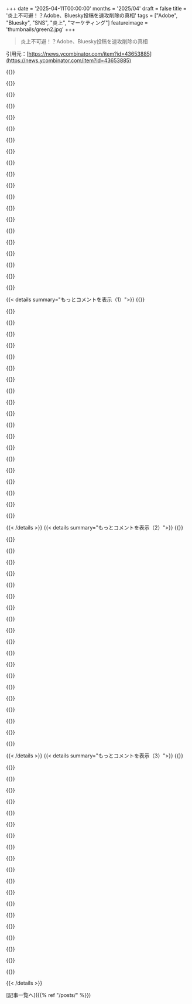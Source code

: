 +++
date = '2025-04-11T00:00:00'
months = '2025/04'
draft = false
title = '炎上不可避！？Adobe、Bluesky投稿を速攻削除の真相'
tags = ["Adobe", "Bluesky", "SNS", "炎上", "マーケティング"]
featureimage = 'thumbnails/green2.jpg'
+++

> 炎上不可避！？Adobe、Bluesky投稿を速攻削除の真相

引用元：[https://news.ycombinator.com/item?id=43653885](https://news.ycombinator.com/item?id=43653885)

{{<matomeQuote body="Adobeってマジでヤバいリビルしまくってるよね。月額プランで契約する人のほとんどが、実は「年額プランの月払い」だってことに気づいてないんだよ。だから、例えば1ヶ月で解約したら、残りの11ヶ月分をすぐに請求されるっていう。こんなのFTCが動いてもおかしくないレベルだと思うんだけど。もう5～10年もこのやり方続けてるんだから。" userName="55555" createdAt="2025-04-12T03:33:51" color="#38d3d3">}}

{{<matomeQuote body="＞実際には「年額プランの月払い」で、1ヶ月で解約すると残りの11ヶ月分がすぐに請求されるってマジ？<br>それって最近変わったポリシーかも。ウェブサイト[1]によると、残りの年間金額の50％だけみたいだよ。もし物理的な商品やサービスならわかるけど、ホストされたソフトウェアサービスで50％のペナルティはありえない。<br>[1] https://www.adobe.com/legal/subscription-terms.html" userName="devsda" createdAt="2025-04-12T07:29:36" color="">}}

{{<matomeQuote body="そういう時は使い捨てのカードを使うのが一番。" userName="r33b33" createdAt="2025-04-12T08:51:26" color="">}}

{{<matomeQuote body="もちろん、Adobeが個人のために裁判を起こす可能性は低いけど、みんながやり始めたら訴えてくるかもね。支払いが失敗しても、法的にはAdobeにお金を払う義務があるんだから。" userName="reisse" createdAt="2025-04-12T10:57:10" color="">}}

{{<matomeQuote body="リバースクラスアクションなんてないし、何千人もの人を一気に訴える方法はないよ。だから、そうした人全員に対して訴訟を起こす必要がある。コストは回収できる金額よりもはるかに高くなるのは確実。" userName="connicpu" createdAt="2025-04-12T13:15:53" color="">}}

{{<matomeQuote body="なんで訴える必要があるの？コレクションに送って、あとはあっちに任せればいいんじゃない？" userName="baby_souffle" createdAt="2025-04-12T14:19:44" color="">}}

{{<matomeQuote body="コレクションって、ほとんど何もしないよ。しつこく連絡してくるけど、書面でのみ連絡するように頼めば、基本的には終わる。コレクションエージェンシーが訴えてくる可能性もあるけど、それはまれ。現実的なケース（この人が契約にサインして、Xドル払う義務があるって確信できる）を組み立てる必要があるから、費用がかかるんだよね。<br>クレジットカードから50％引き落とすのは、”まあ、試してみた”って感じ。うまくいけばラッキーだけど、ダメでも気にしない。" userName="jrockway" createdAt="2025-04-12T17:11:03" color="">}}

{{<matomeQuote body="アメリカでは、クレジットレポートにコレクションが記載されると、FICOスコアが100ポイント以上下がる可能性があって、最高のレートで借りたり、家を借りたり、特定の仕事に就いたりするのが難しくなるんだよ。個人に責任があるような買い方をした場合は、非常に危険な行為になる。" userName="nrb" createdAt="2025-04-12T17:46:53" color="#ff33a1">}}

{{<matomeQuote body="ソーシャルセキュリティナンバーなしで、クレジットに影響を与えることができるなんて聞いたことないな。" userName="willcipriano" createdAt="2025-04-12T23:28:32" color="">}}

{{<matomeQuote body="fdsfgsd@tempemail.test っていうメールアドレスだけで Asfghjs Fghdjsk を見つけるなんて無理ゲーでしょ。" userName="notpushkin" createdAt="2025-04-12T14:39:21" color="">}}

{{<matomeQuote body="請求先住所使うんだね。KYCのおかげで簡単じゃん。" userName="throwaway48476" createdAt="2025-04-12T14:49:48" color="">}}

{{<matomeQuote body="一時的なカードに登録された住所がアラスカ州Utqiagvikの私書箱42069番地のZyyzzyzx Balleyhewを見つけるのは大変だぞ。" userName="pizzaplatinum" createdAt="2025-04-12T15:49:33" color="">}}

{{<matomeQuote body="適当な住所でカード作れるってこと？" userName="lukan" createdAt="2025-04-12T16:23:41" color="">}}

{{<matomeQuote body="不当なビジネス慣行で負ける可能性あるかもね。" userName="croes" createdAt="2025-04-12T10:59:46" color="">}}

{{<matomeQuote body="そうなの？ちゃんと「年払い、月額請求」って書いてあるし、「14日以降にキャンセルすると料金が発生します」って値段の横に書いてあるじゃん。" userName="gruez" createdAt="2025-04-12T13:36:31" color="#ff5733">}}

{{<matomeQuote body="Adobeの課金について書くのに思ったより時間かけちゃったけど、まあいいか。<br>一番悪質なダークパターンってわけじゃないけど、加入させようとしてる人が「年払い、月額請求」に注目するように仕向けて、「月額」って言葉を両方のオプションで使って理解を曖昧にしてるよね。料金ページで$59.99/月って書いてある下に小さく「年払い、月額請求」って書いてあるし。<br><br>ユーザーを早く支払いプロセスに進ませるのが目的で、ユーザーは$59.99のオプションが選ばれてるからそのまま進む。Adobeは「12回払いの年払い」とか「月額払いの年払い」って書けたはずなのに、そうしないのは理由がある。キャンセル料についても法的ページを見るまでわからない。<br><br>Adobeは月額プランを作ればいいのに、そうしないのは儲かるからだろうね。" userName="Bluestrike2" createdAt="2025-04-12T14:41:41" color="#785bff">}}

{{<matomeQuote body="＞but it's still an attempt to prime a would-be subscriber to focus on the annual, billed monthly and play on their understanding of the word “monthly” by using it in both options.<br>＞「年払い、月額請求」って言葉で誤解させようとしてるってこと？<br>月2000ドルのアパートとか、隔週500ドルの車の広告も同じだと思う？<br>60ドル/月は安くないし、ちゃんと読めばわかると思うけど。スーパーで4ドルって大きく書いてあって、その下に小さく/lbって書いてあるのを見て、全部で4ドルだと思っちゃう人がいるって言うのと同じくらい意味不明。" userName="gruez" createdAt="2025-04-12T15:41:32" color="">}}

{{<matomeQuote body="普段はめんどくさいからしないけど、マジで怒ったらチャージバック試みるかも。銀行がどう対応するかはわかんないけど。" userName="fc417fc802" createdAt="2025-04-12T08:57:35" color="">}}

{{<matomeQuote body="使い捨て/バーチャルカードがデフォルトだよ。登録する価値があるなら、作る価値がある。<br>自分でコントロールできるのが最高じゃん。誰かの言いなりになるのは嫌だよね。チャージバックは手間だし、回数制限あるし。ジムで学んだんだけど、バーチャルカード使えないなら怪しいからパス。" userName="bravetraveler" createdAt="2025-04-12T09:12:22" color="#38d3d3">}}

{{<matomeQuote body="最近は多くの銀行が持ってるよね。アメリカだとprivacy.comみたいなのもあるし（関係ないけど）。Revolutは2年前に使ったとき、1回使ったら自動で削除される「使い捨て」のバーチャルカードがあったよ。" userName="sensanaty" createdAt="2025-04-12T10:04:30" color="">}}

{{< details summary="もっとコメントを表示（1）">}}
{{<matomeQuote body="Privacy.comのベールを強引に突破してくることもあるんだって。NYTimesが俺にやったらしい。Privacy.comのサポート担当者がこう言ってたよ。「＞　Hi、Firstname<br>＞　紛争について調べてみたけど、こういうことらしい。<br>＞　今回の請求は業者が「force post」したもので、何度も試しても決済できなかった場合に承認なしで決済する、不正なものらしい。残念ながらPrivacy.comでは防げないんだ。」" userName="myself248" createdAt="2025-04-12T12:15:09" color="#ff33a1">}}

{{<matomeQuote body="どんな売り方してるのか気になってウェブサイトを見てみたけど…<br>https://www.adobe.com/products/photoshop/plans.html<br>なんでこれがFTCとかに引っかからないのか不思議。<br>ちゃんと書いてあるじゃん。<br>US$22.99/月<br>年間契約、月々払い<br>ちょっとスクロールすれば料金についての質問もあるし。<br>年間契約にすれば月1ドル安くなるんだね。<br>年間契約でも月払いができて、月額料金よりお得ってよくあるパターンじゃん。もっと分かりやすくするにはどうすればいいんだろ？<br>Edit：もし購入をクリックすると、毎月払いもあるね。これが問題のやつかな？いつでもキャンセルできるって書いてあるし…。<br>Edit2：過去に色々やらかして訴えられたみたいだから、今はSubscriptionについて transparent になってるのか。<br>訴えてくれる組織に感謝だね。" userName="mk89" createdAt="2025-04-12T19:02:10" color="#ff5733">}}

{{<matomeQuote body="正直よくわかんない。めっちゃ clear だと思うけど。年間契約にすると割引があって、月々払いが選べるんでしょ。契約するときにどっちを選んでるか超 clear だし。イギリスだけど14日間のクーリングオフもあるし。<br>Adobeの味方ってわけじゃないけど、文句言ってる人はちゃんと読んでないだけじゃない？" userName="maccard" createdAt="2025-04-12T11:11:29" color="#ff5733">}}

{{<matomeQuote body="[1]の動画（2:00にスクリーンショットがある）で示されてるように、Adobe はアメリカに訴えられた後で、サインアップのプロセスを変えて、clear な選択肢を追加したんだって。<br>https://www.geeky-gadgets.com/adobe-sued-over-subscription-f..." userName="Symbiote" createdAt="2025-04-12T11:20:35" color="#ff33a1">}}

{{<matomeQuote body="つまり、問題は昔の話ってことね。忘れてはいけないってわけじゃないけど、もう存在しない悪質な課金について警告するのはちょっと変じゃない？もし Adobe みたいな、訴えられないとユーザーを公平に扱えない会社をサポートすべきじゃないって言うなら、もっとヤバい会社がたくさんあると思うよ。" userName="maccard" createdAt="2025-04-12T11:33:02" color="">}}

{{<matomeQuote body="＞　I’m not suggesting we just forgive and forget<br>それって結局、許して忘れろって言ってるのと同じじゃない？" userName="lmm" createdAt="2025-04-12T14:37:00" color="">}}

{{<matomeQuote body="サインアップのプロセスをもう一度確認してみたら、今はめっちゃ obvious じゃない？年間契約の月払い、月払い、年間契約の３つのオプションがあるよ。<br>年間契約の月払いは嫌いだけど、 wording は隠されてないよ。" userName="sanswork" createdAt="2025-04-12T04:03:27" color="#ff5c5c">}}

{{<matomeQuote body="まだ完璧じゃないと思うけどね。年間/月額プランにはこう書いてある。<br>＞年間契約、月払い<br>＞US$22.99/月<br>＞14日後にキャンセルすると料金が発生します<br>詳細情報があるけど、こう書いてあるだけ。<br>＞14日後にキャンセルした場合、その月の請求期間の終わりまでサービスは継続され、早期解約料が請求されます。<br>その料金がいくらなのかどこにも書いてない。" userName="InsideOutSanta" createdAt="2025-04-12T07:43:42" color="#ff5733">}}

{{<matomeQuote body="Subscription サービスのキャンセル料は絶対に違法にすべき。" userName="liendolucas" createdAt="2025-04-12T09:43:47" color="">}}

{{<matomeQuote body="それって、合意した年間サブスクをキャンセルする時の料金じゃん。" userName="maccard" createdAt="2025-04-12T11:12:25" color="">}}

{{<matomeQuote body="まさにそれが違法であるべき理由だよね。人々がひどい金儲け主義の契約に同意しなくて済むようにさ。" userName="liendolucas" createdAt="2025-04-12T11:47:07" color="">}}

{{<matomeQuote body="自動車保険やリースの複数月契約も違法にするべきだと思う？例えば、車をリースして3ヶ月で気に入らなくなったら、ペナルティなしで解約できるようにするべき？" userName="gruez" createdAt="2025-04-12T13:51:47" color="">}}

{{<matomeQuote body="月額払いだけのオプションがすぐ隣にあるじゃん。" userName="maccard" createdAt="2025-04-12T12:09:29" color="">}}

{{<matomeQuote body="HNでのAdobeの投稿には必ずと言っていいほど、このクソみたいなサブスクプランについてのコメントがあるよね。<br>俺も一度引っかかったけど、インドにいたからデビットカードを止めたら終わりだった。インドで訴えてくるのは無理だろうし。それでもちょっと面倒だったけど。" userName="vishnugupta" createdAt="2025-04-12T04:19:56" color="#ff5c5c">}}

{{<matomeQuote body="これって1年くらい前に何か動きがあった気がするんだけど？見つからないけど、どこかで調査されてたと思った。" userName="sepositus" createdAt="2025-04-12T03:45:01" color="">}}

{{<matomeQuote body="君の言う通りみたいだね。罰金の額が見つからないけど。ChatGPTはまだ進行中だって言ってる。本当かどうかは分からない。<br>https://www.ftc.gov/news-events/news/press-releases/2024/06/..." userName="55555" createdAt="2025-04-12T04:03:31" color="">}}

{{<matomeQuote body="みんなChatGPT使えるんだから。ハルシネーションだらけのデタラメが欲しいなら、自分たちで探すよ。" userName="_Algernon_" createdAt="2025-04-12T04:38:27" color="">}}

{{<matomeQuote body="これのどこがAdobeにとって不利なのか理解できない。プランを選ぶ時、月額、年間（月払い）、年間一括払いの3つのオプションが明確に示されてるじゃん。年間（月払い）はエンドユーザーにとって一括払いよりも明らかに有利だよね。なんでみんな無くしたがるの？一部の人が、いつでもキャンセルできるのに年間の価格で契約しようとして自業自得になるから？<br>Adobeは好きじゃないけど、請求のせいじゃないよ。" userName="speff" createdAt="2025-04-12T04:02:18" color="#ff33a1">}}

{{<matomeQuote body="サービスの利用をやめたり、会社との関係がなくなっても、それでも支払いを続けなければならない契約を結ぶのは…まるで、会社が提供するのを防ぐために”譲渡不能な権利”という概念を発明したような類いの取引みたいだ。<br>つまり、個人が将来の選択肢の現在価値を合理的に評価できない何か（予測できない将来における自身の将来の選択肢）を手放すように求められるタイプの取引—それは必然的に、この選択肢の喪失を最小限に抑えたり曖昧にする方法で、取引を提供する会社によって提示される。言い換えれば、それができるという点で、年季奉公と同じ本質的な欠陥がある取引だ—労働の代わりに金銭が伴うというだけだ。" userName="derefr" createdAt="2025-04-12T04:12:07" color="#ff5733">}}

{{<matomeQuote body="AdobeってAIのトレーニングデータに関して倫理的に頑張ってる主要企業なのに、誰も気にしてないみたいだよね。PhotoshopのAI機能はマジで最高で、タッチアップ作業とかめっちゃ役立つんだよ。個人的には、Adobeは叩かれるほどじゃないと思うけど、Photoshopに匹敵するような代替品が出てくることを願ってる。Illustratorは追いつかれてきてるけど、After EffectsとPremiereはDavinci Resolveに追い抜かれそう。でも、JavaScriptをスクリプト言語に使ってるのはマジで好き。" userName="adzm" createdAt="2025-04-11T15:22:25" color="#ff33a1">}}


{{< /details >}}
{{< details summary="もっとコメントを表示（2）">}}
{{<matomeQuote body="＞AdobeがAIのトレーニングデータで倫理的に頑張ってるって？　誰も気にしてないってばよ。<br>結局、みんなそんなの求めてないんだよね。アーティストがAI画像ジェネレーター嫌うのは、競争しなきゃいけないからでしょ。トレーニング方法なんて関係ない。訴える口実とか、道徳的な主張に使ってるだけ。<br>アーティストからすれば、倫理的・法的に問題ないAI画像ジェネレーターなんて最悪。だって、競争しなきゃいけないし、潰す方法もないんだもん。" userName="AnthonyMouse" createdAt="2025-04-11T23:27:59" color="">}}

{{<matomeQuote body="自分の作品を無断で学習させたAI画像ジェネレーターと競争したくないってアーティストが多いのは当然じゃん？" userName="mjmsmith" createdAt="2025-04-11T23:37:29" color="">}}

{{<matomeQuote body="アーティスト全員がAIツールを脅威に感じてるわけじゃないと思うよ。" userName="squigz" createdAt="2025-04-12T08:30:27" color="">}}

{{<matomeQuote body="アーティスト全員が脅威に感じてるわけじゃないってのは、どんなグループでもそうじゃん？必ず例外はいるって。<br>でもさ、人に絵を描かせるのはアーティストとは言えないよね。誰かに油絵を描いてもらって、自分は指示だけ出すみたいな。それってアーティストじゃないじゃん。<br>AIも同じでしょ。せいぜいファッションデザイナーみたいなもん。配置とか整えるだけ。" userName="bbarnett" createdAt="2025-04-12T09:12:15" color="">}}

{{<matomeQuote body="写真家とかデジタルアーティストも同じじゃん？絵の具とか使わないからアーティストじゃないって言うの？" userName="squigz" createdAt="2025-04-12T10:13:00" color="">}}

{{<matomeQuote body="誰が“本物”の話してるの？<br>写真家はカメラを操作して、画像も加工するじゃん。デジタルアーティストもデジタルツールを操るし。<br>結果は、知識、経験、センス、練習、意図に基づいたインプットの関数なんだよ。開発者も同じ。ゴミ入れたらゴミしか出てこない。<br>AIプロンプターは、小さいプロンプトと巨大なトレーニングセットとランダム性の関数でしょ。<br>映画監督とか写真撮影のディレクターは、監督でしょ。写真家とかセットの職人じゃない。<br>プロデューサーはアーティストじゃない（アーティストとしても活動してない限り）。わかる？" userName="Juliate" createdAt="2025-04-12T10:50:18" color="">}}

{{<matomeQuote body="昔は、伝統的なアーティスト（画家とか彫刻家）が写真家を単なる技術者じゃなくて、仲間として認めるのに時間がかかったんだよね。デジタルアーティストも同じで、絵の具とか鉛筆なしで絵を作るのはけしからんって思われてた。" userName="jhbadger" createdAt="2025-04-12T21:54:32" color="">}}

{{<matomeQuote body="またそれ？<br>自分のデータだけを学習させたAIならフェアだけど、今のAIは許可なく大勢の作品を使ってるじゃん。<br>それって権利侵害だよ。AIを使う人にも警告しとくけど、それで作ったものが保護されると思う？<br>AIメーカーの考え方は、独裁的な政治思想とか、非人間的な“男らしさ”を推進する人たちと一致してる。力こそ全てで、ルールなんて無視ってこと。" userName="Juliate" createdAt="2025-04-13T05:28:27" color="#ff5c5c">}}

{{<matomeQuote body="＞AIプロンプターの出力は、小さいプロンプトと巨大なトレーニングセットとランダム性の関数だって？<br>写真家も同じじゃん。カメラの向きとシャッター押すのがプロンプトで、現代のカメラっていう技術の塊がトレーニングセットで、あとはランダム性でしょ。<br>マジレスすると、カメラがなかったら99.9%の人は写真家になれない。自分でカメラ作るような10人くらいしかいないし、そんなカメラじゃ魅力ないでしょ。" userName="luckylion" createdAt="2025-04-12T13:56:22" color="">}}

{{<matomeQuote body="マジありえない反論だわ。これを「カメラの向き」に矮小化するのは、写真を撮る人の目とか焦点を無視しすぎじゃね？いつどこで撮るかとかも全部無視？写真撮ったことないのバレバレ。っていうか、2000年代初頭にはもう才能あふれる写真家なんて山ほどいたし。カメラは確かにすごい道具だけど、静的なんだよね。ランダムにどんどん入力が変わるわけじゃないし。Generative AIは静的じゃない。使えるレベルにするにはトレーニングデータが必要不可欠。カメラは他人が撮った写真全部食ってるわけじゃないし。" userName="Juliate" createdAt="2025-04-12T16:55:25" color="">}}

{{<matomeQuote body="＞「カメラの向き」に矮小化するのは～<br>＞カメラの向きって言うけどさ、カメラの前にいる人の方が大事じゃない？カメラなしで撮った写真見せてよ。アマチュアが撮ったすごい写真見てみろって。<br>＞トレーニングデータが必要<br>”カメラだって組み立てとか研究開発が必要じゃん。でもどっちも届いたときには「準備OK」でしょ。<br>＞カメラは他人が撮った写真全部食ってるわけじゃない<br>”カメラは過去のカメラの研究成果を食ってるんだよ。写真自体はどうでもいいの。カメラメーカーは天才で、写真家はただのユーザー。AIとそんな変わらないって。特にカメラが色々やってくれるし、その後のソフトとかもあるし。みんな自分が特別だって思いたいだけだって。新しい人をバカにするなって。でもほとんどの人はそうあるべきじゃない。" userName="luckylion" createdAt="2025-04-12T17:51:34" color="">}}

{{<matomeQuote body="道具(それ自体は素晴らしいけど)と、実践(道具を使うアート)を混同してるよね。カメラがどんなに良くても、写真の本質を決めるのはカメラじゃない。「何か別のもの」が、技術的なことから逃れて、文脈とか写真の選択から生まれるんだよ(偶然も含む。光の事故を捉えるのが写真だから)。同じカメラでも、使う人が違えば全く違う写真になる。世界の見方が違うから。道具の使い方を知ってるか知らないかでも違うし。「アーティスティックに感じたい」とかじゃなくて、「アートをすること」なんだよ。みんなアーティストになれるんだから、練習と意図の問題。アウトプットじゃない。アートはプロセス(制作と受容)にあるんだよ。Generative AIは、アーティストの洞察を盗んで、プロンプターから個性とか特徴を奪う。許可なくトレーニングセットを注入するのが根本的な盗用だってこと、そして「アートをすること」と「コンピューターにアートを作らせること」の違いを無視してる。" userName="Juliate" createdAt="2025-04-12T19:05:51" color="#45d325">}}

{{<matomeQuote body="ちょっと意地悪な言い方じゃない？両方ありえるんじゃない？アーティストが競争の面で攻撃されてると感じる一方で、倫理的なジレンマもあるんじゃないかな。もし俺がアーティストで、絵を描いてサイトに公開して、それがLLMの学習に使われたら、AI会社に騙された気分になると思う。知的財産法は別として、公開された作品をアーティストの許可なく使うのは、社会的な契約違反だと思う。" userName="Sir_Twist" createdAt="2025-04-12T01:27:10" color="#785bff">}}

{{<matomeQuote body="＞両方ありえる？～<br>＞アーティストの権利は経済的なもの。フェアユースで一番重要なのは、元の作品の市場への影響。もしDisneyが著作権延長をロビー活動してて、Mickey MouseがDisneyのCEOと一緒に檻に入ってるアートを作りたいなら、それはOK。映画館でFantasiaを無断上映するのはダメだけどね。AI学習に対する倫理的な主張は、AIが競争相手になって生活を困難にするってこと。でも、他のアーティストの作品で学習した場合も同じことが起こる。誰の作品かってのは、アーティスト全体への経済的な影響にはほとんど関係ない。AIが生成した画像を低コストで提供してアーティストを廃業させてもいいのか、ってのが本当の倫理的な問題。ダメなら、トレーニングデータに誰の作品が入ってたかは関係ない。OKなら、それも関係ない。" userName="AnthonyMouse" createdAt="2025-04-12T03:03:11" color="#45d325">}}

{{<matomeQuote body="画像分類とか画像セグメンテーションで文句言ってる人見たことないわ。Generative modelだけでしょ。しかも使えるレベルになってから。" userName="furyofantares" createdAt="2025-04-12T02:54:22" color="">}}

{{<matomeQuote body="アーティストの主張には完全に納得してないけど、この反論も納得できないな。もし誰かがあなたから盗んだけど、それが微々たるものだったり、気づかなかったりしたら、それは盗みじゃなくなるの？もし泥棒があなたから盗んだものを売り始めて、あなたと直接競争したら、前に文句を言わなかったからって、あなたの不満は薄れるの？" userName="lancebeet" createdAt="2025-04-12T11:08:11" color="">}}

{{<matomeQuote body="アーティストから何も盗まれてないよ。許可なく使われただけ。使われたのはアイデアであって、他の人が持っててもアーティストが失うものじゃない。何が不満なの？(著作権法は無視して)なぜ他人はその不満を聞く必要があるの？" userName="lcnPylGDnU4H9OF" createdAt="2025-04-12T12:42:33" color="">}}

{{<matomeQuote body="あなたの理屈には問題がありすぎる。「何も盗まれてない。許可なく使われただけ」→半分正解。物理的なものは失ってないけど、MP3とか動画をダウンロード共有された時もそうじゃん。裁判で「盗み」で得た利益を元に賠償金が決まってたよね。アーティストの作品は履歴書みたいなもの。AI企業は許可なくそれを使って、類似作品を生成するプログラムを作ってる。アーティストの収入に影響あるでしょ。「使われたのはアイデア」→馬鹿げてる。AI企業はアーティストの頭からアイデアを盗んでるわけじゃない。何十年もかけて磨いたスキルで作った画像で学習させてるんだよ。「他の人が持ってても失うものじゃない」→1番目を見て。裁判所は、IP侵害で失われるのは将来の利益だって認めてる。特許なんて存在しないはずだよね。企業が開発に何十億も投資する意味ないじゃん。アーティストも同じ。何年もかけてスキルを磨く意味ないでしょ？" userName="ChrisPToast" createdAt="2025-04-12T13:27:54" color="#ff5c5c">}}

{{<matomeQuote body="Adobeは倫理的であろうとしてるんじゃなくて、法的に問題ないようにしてるだけ。それが市場のチャンスだって見てるから。一方でアーティストは、AIの法的コンプライアンスについて文句を言ってるけど、それが目的じゃなくて、嫌悪感を抱く現象への唯一の対抗手段だと考えてるから。AIの学習にライセンスされたコンテンツしか使えない法律は、巨大企業以外には最悪だよ。" userName="f33d5173" createdAt="2025-04-11T16:52:21" color="">}}

{{<matomeQuote body="「嫌い」ってだけで何かを禁止するのはおかしいよね。嫌いなことなんていっぱいあるけど、規制する理由にはならないじゃん。Adobeがちゃんと学習データをライセンスしてたら、アーティストは「創造性がダメになるから禁止！」なんて言えないし。言える権利はあるけど、規制とか訴えるのは筋違いだよね。Adobeのサブスクモデルはマジ勘弁だけど、AI機能は別問題じゃね？" userName="_bin_" createdAt="2025-04-11T20:13:40" color="">}}


{{< /details >}}
{{< details summary="もっとコメントを表示（3）">}}
{{<matomeQuote body="＞「嫌い」ってだけで何かを禁止するのはおかしいよね。<br>そうだけど、みんな試すし、奇跡を願うじゃん？画像モデルとかLLMの著作権侵害の議論は、ほとんどが嫌悪感と欲だよね。法律を都合よく解釈して誤魔化そうとしてるし。Adobeがちゃんとライセンスしてたら、アーティストは文句言えないってのはわかるけど、倫理的には問題あると思うよ。生活が脅かされるって訴えるのは当然だし、法律を変えるべきって主張してもいいんじゃない？知的財産権だって、そもそも人工的なもんじゃん。情報をモノみたいに扱ってるだけだし。倫理的な理由で法律を変えるのもアリでしょ。[0]LLMは特に欲が見えやすいよね。自分のコメントが学習に使われただけで金よこせって言う人が多すぎ。Dog in the Manger mentalityって感じ。GenAIで職を奪われる人とは違うんだよ。[1]学習データは著作権フリーでいいと思うけど、職を奪われる人がいるのは事実だしね。" userName="TeMPOraL" createdAt="2025-04-11T20:55:25" color="#785bff">}}

{{<matomeQuote body="＞彼らは、これが予期せぬ、不当で、不公平な災難であり、自分たちの生活、および扶養家族の生活を脅かすものであり、したがって、彼らを保護するか、損失を補償するために法律を改正すべきであるという正当な主張をしています。結局のところ、法律とはそういうものです。<br>技術革新で職を失った人なんて昔からいるじゃん。昔の職業なんて今はもうないし。今まで補償なんてなかったのに、今回だけ特別扱いする理由は何？" userName="skissane" createdAt="2025-04-11T23:00:19" color="">}}

{{<matomeQuote body="＞Adobeは倫理的であろうとしているのではなく、より法的に準拠しようとしている<br>これって、AIを使った画像編集とか作成って、本質的に非倫理的ってこと？みんなそう思ってるの？" userName="spoaceman7777" createdAt="2025-04-11T22:08:21" color="">}}

{{<matomeQuote body="“AIの学習に、ライセンスされたコンテンツしか使えないってなったら、大手企業以外は最悪だよね”<br>詳しく教えて！<br>アーティストがAIにアートが使われることに文句言うのは、嫌悪感だけじゃないじゃん。著作権侵害の訴訟もあるし。無許可でデータを集めてるし、透明性もないし。アーティストに「お前の絵で学習してるぜw」って煽る奴もいるし。ちゃんとライセンス取るって言っても、信用できないのも無理ないよね。アーティスト相手にAI機能出すとか、マジでKY。" userName="Riverheart" createdAt="2025-04-11T20:37:00" color="">}}

{{<matomeQuote body="「データをかき集める」って言うけど、モデルはコピーのアーカイブじゃないんだよ。モデルの仕組みを理解してないか、わざと誤解してるかだね。画像を見せても、コピーが「脳」に保存されるわけじゃない。ベクトルの配置が変わって、画像の「本質」を捉えるんだよ。違うアーティストの違うスタイルの画像でも、同じベクトルが使われることもあるし。とにかく、コピーはどこにもないんだよ。だからモデルはハルシネーションが多いんだ。コピーのバンクから描いてるんじゃなくて、曖昧な記憶で動いてるから。" userName="Workaccount2" createdAt="2025-04-11T21:17:10" color="#38d3d3">}}

{{<matomeQuote body="＞人々は、これらのモデルがどのように機能するかを理解していないか、故意にそれを誤って伝えています（または故意に理解することを拒否しています）。<br>それだけじゃなくて、著作権侵害だって決めつけてるけど、実際はまだ決まってないし、裁判所とか議員が決めることだよ。トレーニングについては同意だけど、アーティストが文句言うのは倫理的に当然だと思うから、あんまり議論したくないんだよね。LLMの方は、自分の取り分がないのに妬んでる人が騒いでるのが気に食わない。" userName="TeMPOraL" createdAt="2025-04-11T21:21:45" color="#ff5733">}}

{{<matomeQuote body="大量の学習データには、同じアイデアがたくさん含まれてるから、モデルはIndiana Jonesの写真を何百万枚も見てるだろうし、「帽子と鞭を持った考古学者」を描かせたら、Indiana Jonesにそっくりになるのは当然。IPを細かくバラバラにして、指示通りに作らせたら、ほとんど区別できないものが出来上がるのは侵害だよ。逆に、参照がないオリジナルの画像は、どれも似たような感じになる。曖昧な指示で描かせたら、なんか変なストックフォトみたいな画像になるんだよね。" userName="ToucanLoucan" createdAt="2025-04-11T21:42:38" color="">}}

{{<matomeQuote body="＞帽子をかぶり、鞭を使う考古学者の画像を要求すると、重み付けされた平均値により、インディ・ジョーンズに非常に類似したものが作成されます。なぜなら、インディ・ジョーンズを非常に多く見てきたからです。<br>人間が描いてもそうなるよ。「緑の服と帽子をかぶった金髪の戦士」とか「黒い鎧を着たスペースヴィラン」とか描かせたら、LinkとかDarth Vaderっぽくなるじゃん？XeroxマシンはIPをバラバラにして複製するけど、侵害にはならないのと同じだよ。責任は指示した人にあるんだよ。" userName="tpmoney" createdAt="2025-04-11T22:50:03" color="#38d3d3">}}

{{<matomeQuote body="人間の脳はコピーがあっても仕方ないけど、AIは違うじゃん。避けられることだよ。モデルは人間の脳じゃないし。学習データがライセンスされてれば問題ないけど、そうじゃない場合が多いし、透明性もないし。入力がダメなら、ユーザーの意図は関係ないよ。スーパーヒーローを描いてって言っても、Supermanが出てきたら、自分のせいじゃないじゃん。モデルが勝手にやったことだし。XeroxでSupermanをコピーしたら、私の意図は明らかだけどね。" userName="Riverheart" createdAt="2025-04-11T23:14:52" color="">}}

{{<matomeQuote body="著作権のある情報が人間の脳にあるのを許容してるのは、相手が人間だから、避けられないってことだよね？<br>それって、著作権が社会にとって良いことを促進する限りにおいてのみ役に立つから、許容してるんだと思うよ。著作権の「ライセンス」が切れたら、人間の脳から著作権情報を強制的に削除できる世界なんて、マジ勘弁。それってAIの批判者たちが予測する最悪のディストピアよりもっとヒドイじゃん。<br>＞適当にスーパーヒーローって頼んで、意図せずSupermanが出てきても、自分のせいにはできないよね。だって自分は何もしてないし、モデルだって何してるかわかってない、ただの関数なんだから。<br>もし出力結果を破棄して、別のものを頼んだら、誰も傷つかないよね。アーティストが練習のために他のアーティストの作品をトレースするのと同じで、誰も傷つかないし、著作権侵害の「文字通りの意味」ではそうかもしれないけど、社会的に意味のある侵害とはみなされないと思う。でも、もしそのアーティストがトレースしたものを売ったり、スキャンしたアセットを使ってゲームを作ったりしたら、それは問題になると思うよ。<br>＞SupermanをXeroxしたら、意図は明らかだよね。<br>本当に？壊れたXeroxを修理したと思って、試しに近くにあった紙でSupermanをコピーしたら、意図は何？著作権侵害をするつもりはなかったよね？" userName="tpmoney" createdAt="2025-04-11T23:48:47" color="">}}

{{<matomeQuote body="情報保持は人間として社会で生きる上で自然で当たり前のことじゃん。なんでOrwellの続編みたいになっちゃうの？" userName="Riverheart" createdAt="2025-04-12T00:56:30" color="">}}

{{<matomeQuote body="トレーニングデータを集めるのが、俺が言ってる「scooping up」だよ。トレーニングデータが自然発生するわけじゃないってことは認めるよね？<br>モデルについては、入力に基づいて決定的な派生物を作ってるし、ランダムなのはシード値だけだから、ベクトルのデータベースってのは関係ない。" userName="Riverheart" createdAt="2025-04-11T21:28:44" color="">}}

{{<matomeQuote body="＞AdobeはAIのトレーニングデータに関して倫理的に行動しようとしてる数少ない大企業なのに、誰も気にしてないみたいだね。<br>Adobeが倫理的動機で動いてるなんて思うなんて笑える。" userName="crest" createdAt="2025-04-11T22:28:22" color="">}}

{{<matomeQuote body="料金設定とサブスクリプションのやり方だけでも、もっと批判されてもおかしくない。" userName="nonchalantsui" createdAt="2025-04-11T16:37:01" color="">}}

{{<matomeQuote body="＞Adobeは倫理的な企業だって？<br>Adobeは有料のC-Suiteアーティストを、企業顧客向けの画像ジェネレーターで食い物にしてるじゃん。それのどこが倫理的なの？二重取りして長年の顧客を裏切ってる。" userName="jsbisviewtiful" createdAt="2025-04-11T15:57:47" color="#785bff">}}

{{<matomeQuote body="AIが人間のアーティストと同じくらい優秀になることはないって前提の狭い考え方だよね。ほとんどの人にとっては十分になるかもしれないけど、Adobeがやらなくても他の会社がやるだろうし、他のコメントにもあるように、Adobeは倫理的にAIツールを作ろうとしてる数少ない企業だよ。的外れな批判だと思うな。<br>AI技術とツールはなくならないし、嫌いなツールを作るのを止めることもできない。だから、目を瞑って大声で叫んだところで意味ないよ。Adobeみたいに倫理的にツールを作ろうとする努力を応援するべきだよ。" userName="multimoon" createdAt="2025-04-11T16:18:20" color="">}}

{{<matomeQuote body="「人間のアーティストと同じくらい上手くなる」なんてことはありえないよ。人間としての経験をした人間にならない限りね。下手なアートだって、何かを表現したいっていう気持ちから始まるんだから。<br>それがなければ、アート作品の写真と同じレベルだよ。<br>本物のAIアートは、まず何かを表現したいAIが必要で、AIの人生について何かを表現しようとしなきゃいけない。それは他のAIにしか理解できないだろうね。<br>せいぜい、花や石みたいに、たまたま魅力的なものができるくらいじゃない？誰かが指摘した花じゃなくて、アーティストが描いた花でもなくて、ただそこに生えてる花を見つけたみたいな。意味や意図はないけど、綺麗だなって思う。意味があるように感じるのは、自分たちが勝手に意味を付けてるだけなんだ。<br>文句言うなって言う権利はないと思うよ。ユーザーが嫌いなことを直接言ってるんだから、ユーザーこそが最終的な権威だよ。" userName="Brian_K_White" createdAt="2025-04-11T17:22:38" color="#ff5733">}}

{{<matomeQuote body="倫理とか、6本指とか、そういう問題じゃないんだよ。みんなAI画像が嫌いなの。それだけ。<br>法律っていうのは、ある意味、合意された嫌悪感なんだよね。嫌われれば嫌われるほど、規制されるようになる。" userName="numpad0" createdAt="2025-04-11T20:59:34" color="">}}

{{<matomeQuote body="＞みんなAI画像が嫌いなの。ズバリ。<br>みんなが嫌いなのは、ヘタクソなAI画像だよ。ヘタクソな画像が嫌いなだけ。上手いAI画像は嫌いじゃないし、スゴイAI画像を見ても、AIが作ったって気づかない。<br>今はヘタクソなアートが溢れてるけど、ほとんどがAIアートだよね。でもそれはAIモデルのせいじゃない。マーケターが人の気持ちを気にしないからだよ。AIアートは安くて手軽だから、クオリティが低いものは人間のアーティストじゃ太刀打ちできない。そんなにヘタクソなものにお金払う意味ないもん。でもAIなら無料で手に入るから、マーケティングはそれが大好き。質より量を求めてるんだ。<br>要するに、ヘタクソなAIアートをAIのせいにするな。それをスパムしてくる奴らのせいだ。<br>--<br>[0] - マーケティング会社とか、マーケティングの仕事してる人だけじゃなくて、自分のサービスとかコンテンツを過剰に宣伝してる人も含む。<br>[1] - 人々の美的感覚とか、正気とか。" userName="TeMPOraL" createdAt="2025-04-11T21:45:14" color="#ff5c5c">}}

{{<matomeQuote body="マジそれな。Adobeがこんな投稿してたんだよね：<br>＞“やあ、Adobeだよ！アーティスト、デザイナー、ストーリーテラーと繋がりたいんだ。みんなの創造性の源は何？作品を見せてくれたら嬉しいな！”だってさ。<br>こんなの、ただの薄っぺらい企業メッセージじゃん。マジで嘘くさい。Adobeが本当にみんなのインスピレーションに興味あると思ってんの？ただアカウントのエンゲージメント稼ぎたいだけでしょ？炎上して当然だわ。" userName="simonw" createdAt="2025-04-11T15:29:01" color="#785bff">}}


{{< /details >}}


[記事一覧へ]({{% ref "/posts/" %}})

